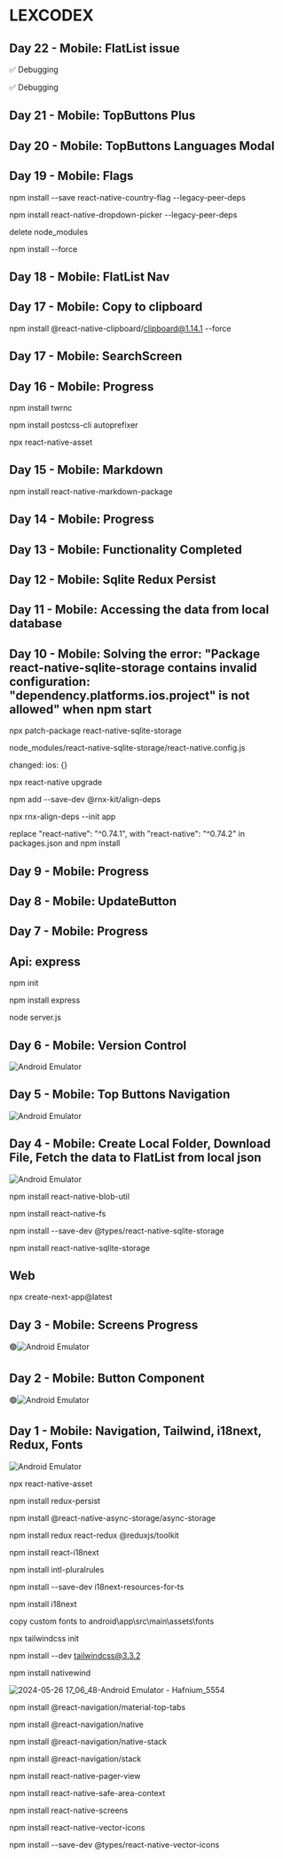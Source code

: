 # LEXCODEX

## Day 22 - Mobile: FlatList issue

✅ Debugging

✅ Debugging

## Day 21 - Mobile: TopButtons Plus

## Day 20 - Mobile: TopButtons Languages Modal

## Day 19 - Mobile: Flags

npm install --save react-native-country-flag --legacy-peer-deps

npm install react-native-dropdown-picker --legacy-peer-deps

delete node_modules

npm install --force

## Day 18 - Mobile: FlatList Nav

## Day 17 - Mobile: Copy to clipboard

npm install @react-native-clipboard/clipboard@1.14.1 --force

## Day 17 - Mobile: SearchScreen

## Day 16 - Mobile: Progress

npm install twrnc

npm install postcss-cli autoprefixer

npx react-native-asset

## Day 15 - Mobile: Markdown

npm install react-native-markdown-package

## Day 14 - Mobile: Progress

## Day 13 - Mobile: Functionality Completed

## Day 12 - Mobile: Sqlite Redux Persist

## Day 11 - Mobile: Accessing the data from local database

## Day 10 - Mobile: Solving the error: "Package react-native-sqlite-storage contains invalid configuration: "dependency.platforms.ios.project" is not allowed" when npm start

npx patch-package react-native-sqlite-storage

node_modules/react-native-sqlite-storage/react-native.config.js

changed: ios: {}

npx react-native upgrade

npm add --save-dev @rnx-kit/align-deps

npx rnx-align-deps --init app

replace "react-native": "^0.74.1", with "react-native": "^0.74.2" in packages.json and npm install

## Day 9 - Mobile: Progress

## Day 8 - Mobile: UpdateButton

## Day 7 - Mobile: Progress

## Api: express

npm init

npm install express

node server.js

## Day 6 - Mobile: Version Control

![Android Emulator](https://github.com/AIPitton/lexcodex/assets/66978272/998146c6-f91b-4f33-abb8-a9d63b8a0aca)

## Day 5 - Mobile: Top Buttons Navigation

![Android Emulator](https://github.com/AIPitton/lexcodex/assets/66978272/fc95be86-4b89-4f2d-bbe1-995a0ec2323e)

## Day 4 - Mobile: Create Local Folder, Download File, Fetch the data to FlatList from local json

![Android Emulator](https://github.com/AIPitton/lexcodex/assets/66978272/8a74233f-542a-4907-8435-06d7b5ad10cc)

npm install react-native-blob-util

npm install react-native-fs

npm install --save-dev @types/react-native-sqlite-storage

npm install react-native-sqlite-storage

## Web

npx create-next-app@latest

## Day 3 - Mobile: Screens Progress

🟢![Android Emulator](https://github.com/AIPitton/lexcodex/assets/66978272/810b7215-319a-4609-a469-d246e89e7046)

## Day 2 - Mobile: Button Component

🟢![Android Emulator](https://github.com/AIPitton/lexcodex/assets/66978272/a4b71718-21ed-4986-9cc4-fdc35b8aa404)

## Day 1 - Mobile: Navigation, Tailwind, i18next, Redux, Fonts

![Android Emulator](https://github.com/AIPitton/lexcodex/assets/66978272/ca0164ee-5b2b-4a12-acdf-247c2e7a4c37)

npx react-native-asset

npm install redux-persist

npm install @react-native-async-storage/async-storage

npm install redux react-redux @reduxjs/toolkit

npm install react-i18next

npm install intl-pluralrules

npm install --save-dev i18next-resources-for-ts

npm install i18next

copy custom fonts to android\app\src\main\assets\fonts

npx tailwindcss init

npm install --dev tailwindcss@3.3.2

npm install nativewind

![2024-05-26 17_06_48-Android Emulator - Hafnium_5554](https://github.com/AIPitton/lexcodex/assets/66978272/d259678f-8645-41aa-adda-e15e07d308fb)

npm install @react-navigation/material-top-tabs

npm install @react-navigation/native

npm install @react-navigation/native-stack

npm install @react-navigation/stack

npm install react-native-pager-view

npm install react-native-safe-area-context

npm install react-native-screens

npm install react-native-vector-icons

npm install --save-dev @types/react-native-vector-icons
